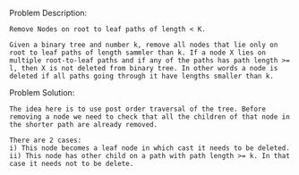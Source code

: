 Problem Description:

	Remove Nodes on root to leaf paths of length < K.

	Given a binary tree and number k, remove all nodes that lie only on root to leaf paths of length sammler than k. If a node X lies on multiple root-to-leaf paths and if any of the paths has path length >= l, then X is not deleted from binary tree. In other words a node is deleted if all paths going through it have lengths smaller than k.

Problem Solution:

	The idea here is to use post order traversal of the tree. Before removing a node we need to check that all the children of that node in the shorter path are already removed.

	There are 2 cases:
	i) This node becomes a leaf node in which cast it needs to be deleted.
	ii) This node has other child on a path with path length >= k. In that case it needs not to be delete.